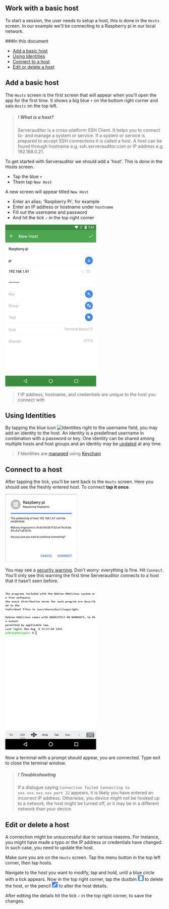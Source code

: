 ## Work with a basic host

To start a session, the user needs to setup a host, this is done in the `Hosts` screen. In our example we'll be connecting to a Raspberry pi in our local network.

###In this document
* [Add a basic host](#add-a-basic-host)
* [Using Identities](#using-identities)
* [Connect to a host](#connect-to-a-host)
* [Edit or delete a host](#edit-or-delete-a-host)

## Add a basic host

The `Hosts` screen is the first screen that will appear when you'll open the app for the first time. It shows a big blue `+` on the bottom right corner and sais `Hosts` on the top left.

> ##### ***!*** What is a host?
> Serverauditor is a cross-platform SSH Client. It helps you to connect to- and manage a system or service. If a system or service is prepared to accept SSH connections it is called a host. A host can be found through hostname e.g. ssh.serverauditor.com or IP address e.g. 192.168.0.21. 

To get started with Serverauditor we should add a 'host'. This is done in the Hosts screen.
* Tap the blue `+`
* Them tap `New Host`

A new screen will appear titled `New Host`
* Enter an alias; 'Raspberry Pi', for example
* Enter an IP address or hostname under `hostname`
* Fill out the username and password
* And hit the tick `✓` in the top right corner 

![New Host](../images/screenshots/host01.png)

> ***!*** IP address, hostname, and credentials are unique to the host you connect with

## Using Identities

By tapping the blue icon ![Identities](../images/screenshots/identities.png) right to the username field, you may add an identity to the host. An identity is a predefined username in combination with a password or key. One identity can be shared among multiple hosts and host groups and an identity may be [updated](manage_identities.md#edit-or-delete-an-identity) at any time.

> ***!*** Identities are [managed](manage_identities.md) using [Keychain](../features/keychain.md)

## Connect to a host

After tapping the tick, you'll be sent back to the `Hosts` screen. Here you should see the freshly entered host. To connect **tap it once**. 

![Requesting Fingerprint](../images/screenshots/host02.png)

You may see a [security warning](http://www.lysium.de/blog/index.php?/archives/186-How-to-get-ssh-server-fingerprint-information.html). Don’t worry: everything is fine. Hit `Connect`. You’ll only see this warning the first time Serverauditor connects to a host that it hasn’t seen before.

![The Serverauditor terminal](images/host03.png)

Now a terminal with a prompt should appear, you are connected. Type exit to close the terminal window.

> ##### ***!*** Troubleshooting
> If a dialogue saying `Connection failed Connecting to xxx.xxx.xxx.xxx port 22` appears, it is likely you have entered an incorrect IP address. Otherwise, you device might not be hooked up to a network, the host might be turned off, or it may be in a different network than your device.

## Edit or delete a host
A connection might be unsuccessful due to various reasons. For instance, you might have made a typo or the IP address or credentials have changed. In such case, you need to update the host.

Make sure you are on the `Hosts` screen. Tap the menu button in the top left corner, then tap hosts.

Navigate to the host you want to modify, tap and hold, until a blue circle with a tick appears. Now in the top right corner, tap the dustbin ![](../images/dustbin.png) to delete the host, or the pencil ![](../images/pencil.png) to alter the host details. 

After editing the details hit the tick `✓` in the top right corner, to save the changes. 
